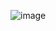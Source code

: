 ![image](https://user-images.githubusercontent.com/63202119/159437486-e0282c78-82c6-4a25-99bb-0ed295535b05.png)
